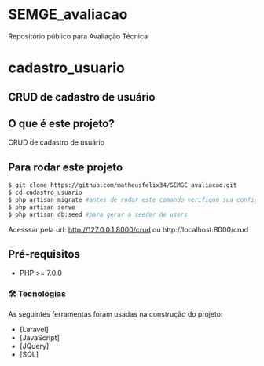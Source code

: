 # SEMGE_avaliacao
Repositório público para Avaliação Técnica
# cadastro_usuario
## CRUD de cadastro de usuário

## O que é este projeto?
CRUD de cadastro de usuário


## Para rodar este projeto
```bash
$ git clone https://github.com/matheusfelix34/SEMGE_avaliacao.git
$ cd cadastro_usuario
$ php artisan migrate #antes de rodar este comando verifique sua configuracao com banco em .env
$ php artisan serve
$ php artisan db:seed #para gerar a seeder de users
```
Acesssar pela url: http://127.0.0.1:8000/crud ou http://localhost:8000/crud



## Pré-requisitos
- PHP >= 7.0.0


### 🛠 Tecnologias

As seguintes ferramentas foram usadas na construção do projeto:

- [Laravel]
- [JavaScript]
- [JQuery]
- [SQL]






